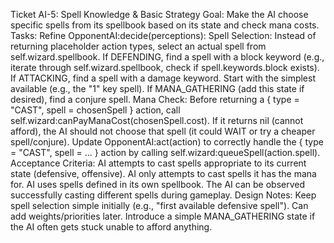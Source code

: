 Ticket AI-5: Spell Knowledge & Basic Strategy
Goal: Make the AI choose specific spells from its spellbook based on its state and check mana costs.
Tasks:
Refine OpponentAI:decide(perceptions):
Spell Selection: Instead of returning placeholder action types, select an actual spell from self.wizard.spellbook.
If DEFENDING, find a spell with a block keyword (e.g., iterate through self.wizard.spellbook, check if spell.keywords.block exists).
If ATTACKING, find a spell with a damage keyword. Start with the simplest available (e.g., the "1" key spell).
If MANA_GATHERING (add this state if desired), find a conjure spell.
Mana Check: Before returning a { type = "CAST", spell = chosenSpell } action, call self.wizard:canPayManaCost(chosenSpell.cost). If it returns nil (cannot afford), the AI should not choose that spell (it could WAIT or try a cheaper spell/conjure).
Update OpponentAI:act(action) to correctly handle the { type = "CAST", spell = ... } action by calling self.wizard:queueSpell(action.spell).
Acceptance Criteria:
AI attempts to cast spells appropriate to its current state (defensive, offensive).
AI only attempts to cast spells it has the mana for.
AI uses spells defined in its own spellbook.
The AI can be observed successfully casting different spells during gameplay.
Design Notes: Keep spell selection simple initially (e.g., "first available defensive spell"). Can add weights/priorities later. Introduce a simple MANA_GATHERING state if the AI often gets stuck unable to afford anything.